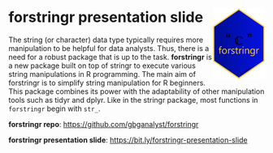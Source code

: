 <!-- README.md is generated from README.Rmd. Please edit that file -->

# forstringr presentation slide <a><img src='man/figures/logo.png' align="right" height="138.5" /></a>

<!-- badges: start -->
<!-- badges: end -->

The string (or character) data type typically requires more manipulation
to be helpful for data analysts. Thus, there is a need for a robust
package that is up to the task. **forstringr** is a new package built on
top of stringr to execute various string manipulations in R programming.
The main aim of forstringr is to simplify string manipulation for R
beginners. This package combines its power with the adaptability of
other manipulation tools such as tidyr and dplyr. Like in the stringr
package, most functions in `forstringr` begin with `str_`.


**forstringr repo**: <https://github.com/gbganalyst/forstringr>

**forstringr presentation slide**: <https://bit.ly/forstringr-presentation-slide>
